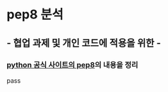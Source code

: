# pep8 분석 

## - 협업 과제 및 개인 코드에 적용을 위한 - 

### [python 공식 사이트의 pep8](https://www.python.org/dev/peps/pep-0008)의 내용을 정리


pass

